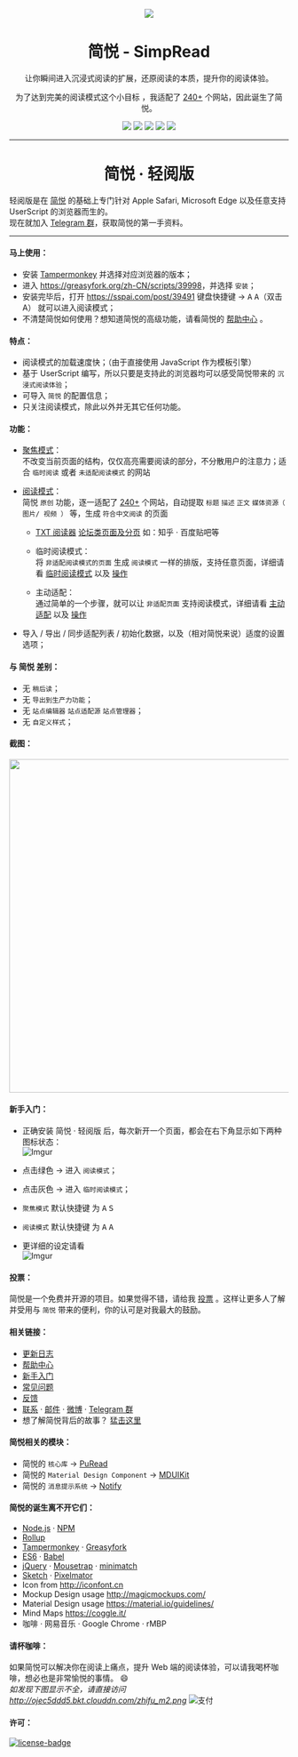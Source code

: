 <p align="center"><img src="http://ojec5ddd5.bkt.clouddn.com/logo%20bigger.png" /></p>
<h1 align="center">简悦 - SimpRead</h1>
<p align="center">让你瞬间进入沉浸式阅读的扩展，还原阅读的本质，提升你的阅读体验。</p>
<p align="center">为了达到完美的阅读模式这个小目标 ，我适配了 <a target="_blank" href="https://github.com/kenshin/simpread/wiki/适配站点列表">240+</a> 个网站，因此诞生了简悦。</p>
<p align="center">
   <a href="https://github.com/kenshin/simpread/releases"><img src="https://i.imgur.com/fiweIRT.png"></a>
   <a target="_blank" href="http://ksria.com/simpread"><img src="https://i.imgur.com/ryEV5nm.png"></a>
   <a target="_blank" href="https://chrome.google.com/webstore/detail/%E7%AE%80%E6%82%A6-simpread/ijllcpnolfcooahcekpamkbidhejabll"><img src="https://i.imgur.com/ubNLVJa.png"></a>
   <a target="_blank" href="https://addons.mozilla.org/zh-CN/firefox/addon/simpread"><img src="https://i.imgur.com/tBstQ7d.png"></a>
   <a target="_blank" href="https://greasyfork.org/zh-CN/scripts/39998"><img src="https://i.imgur.com/JFhxHeR.png"></a>

</p>

***

<h1 align="center">简悦 · 轻阅版</h1>

轻阅版是在 [简悦](https://github.com/kenshin/simpread) 的基础上专门针对 Apple Safari, Microsoft Edge 以及任意支持 UserScript 的浏览器而生的。  
现在就加入 [Telegram 群](https://t.me/simpread)，获取简悦的第一手资料。

***

#### 马上使用：
* 安装 [Tampermonkey](http://tampermonkey.net/) 并选择对应浏览器的版本；
* 进入 <https://greasyfork.org/zh-CN/scripts/39998>，并选择 `安装`；
* 安装完毕后，打开 <https://sspai.com/post/39491> 键盘快捷键 → <kbd>A</kbd> <kbd>A</kbd>（双击 A） 就可以进入阅读模式；
* 不清楚简悦如何使用？想知道简悦的高级功能，请看简悦的 [帮助中心](https://github.com/kenshin/simpread/wiki) 。

#### 特点：
* 阅读模式的加载速度快；（由于直接使用 JavaScript 作为模板引擎）
* 基于 UserScript 编写，所以只要是支持此的浏览器均可以感受简悦带来的 `沉浸式阅读体验`；
* 可导入 `简悦` 的配置信息；
* 只关注阅读模式，除此以外并无其它任何功能。

#### 功能：
- [聚焦模式](https://github.com/Kenshin/simpread/wiki/%E8%81%9A%E7%84%A6%E6%A8%A1%E5%BC%8F)：  
  不改变当前页面的结构，仅仅高亮需要阅读的部分，不分散用户的注意力；适合 `临时阅读` 或者 `未适配阅读模式` 的网站

- [阅读模式](https://github.com/Kenshin/simpread/wiki/%E9%98%85%E8%AF%BB%E6%A8%A1%E5%BC%8F/)：  
  简悦 `原创` 功能，逐一适配了 [240+](https://github.com/kenshin/simpread/wiki/适配站点列表) 个网站，自动提取 `标题` `描述` `正文` `媒体资源（ 图片/ 视频 ）` 等，生成 `符合中文阅读` 的页面

   * [TXT 阅读器](https://github.com/Kenshin/simpread/wiki/txt-%E9%98%85%E8%AF%BB%E5%99%A8) [论坛类页面及分页](https://github.com/Kenshin/simpread/wiki/%E8%AE%BA%E5%9D%9B%E7%B1%BB%E9%A1%B5%E9%9D%A2%E5%8F%8A%E5%88%86%E9%A1%B5) 如：知乎 · 百度贴吧等

   * 临时阅读模式：  
    将 `非适配阅读模式的页面` 生成 `阅读模式` 一样的排版，支持任意页面，详细请看 [临时阅读模式](https://github.com/kenshin/simpread/wiki/临时阅读模式) 以及 [操作](http://ksria.com/simpread/welcome/version_1.0.5.html#temp-read-mode)

   * 主动适配：  
    通过简单的一个步骤，就可以让 `非适配页面` 支持阅读模式，详细请看 [主动适配](https://github.com/kenshin/simpread/wiki/主动适配阅读模式) 以及 [操作](http://ksria.com/simpread/welcome/version_1.0.5.html#mate-read-mode)

- 导入 / 导出 / 同步适配列表 / 初始化数据，以及（相对简悦来说）适度的设置选项；

#### 与 简悦 差别：

* 无 `稍后读`；
* 无 `导出到生产力功能`；
* 无 `站点编辑器` `站点适配源` `站点管理器`；
* 无 `自定义样式`；

#### 截图：
<img src="https://i.imgur.com/7q5czJ9.gif" width="600px"/>  

#### 新手入门：

* 正确安装 简悦 · 轻阅版 后，每次新开一个页面，都会在右下角显示如下两种图标状态：  
  ![Imgur](https://i.imgur.com/UgwxLGc.png)

* 点击绿色 → 进入 `阅读模式`；
* 点击灰色 → 进入 `临时阅读模式`；
* `聚焦模式` 默认快捷键 为 <kbd>A</kbd> <kbd>S</kbd>
* `阅读模式` 默认快捷键 为 <kbd>A</kbd> <kbd>A</kbd>
* 更详细的设定请看  
  ![Imgur](https://i.imgur.com/77Vo2uFl.png)

#### 投票：
简悦是一个免费并开源的项目。如果觉得不错，请给我 [投票](https://greasyfork.org/zh-CN/forum/post/discussion?script=39998&locale=zh-CN) 。这样让更多人了解并受用与 `简悦` 带来的便利，你的认可是对我最大的鼓励。

#### 相关链接：
* [更新日志](http://ksria.com/simpread/changelog.html)
* [帮助中心](https://github.com/kenshin/simpread/wiki)
* [新手入门](https://github.com/kenshin/simpread/wiki/入门指南（-操作指引-）)
* [常见问题](https://github.com/kenshin/simpread/wiki/faq)
* [反馈](https://github.com/kenshin/simpread/issues)
* [联系](http://kenshin.wang) · [邮件](kenshin@ksria.com) · [微博](http://weibo.com/23784148) · [Telegram 群](https://t.me/simpread)
* 想了解简悦背后的故事？ [猛击这里](https://sspai.com/post/39491)

#### 简悦相关的模块：
* 简悦的 `核心库` → [PuRead](https://github.com/kenshin/puread)
* 简悦的 `Material Design Component` → [MDUIKit](https://github.com/kenshin/mduikit)
* 简悦的 `消息提示系统` → [Notify](https://github.com/kenshin/notify)

#### 简悦的诞生离不开它们：
- [Node.js](https://nodejs.org/) · [NPM](https://www.npmjs.com)
- [Rollup](https://webpack.github.io/)
- [Tampermonkey](http://tampermonkey.net/) · [Greasyfork](https://greasyfork.org/zh-CN)
- [ES6](http://es6-features.org/) · [Babel](https://babeljs.io)
- [jQuery](https://jquery.com/) · [Mousetrap](https://craig.is/killing/mice) · [minimatch](https://github.com/isaacs/minimatch) 
- [Sketch](https://www.sketchapp.com/) · [Pixelmator](http://www.pixelmator.com/)
- Icon from <http://iconfont.cn>
- Mockup Design usage <http://magicmockups.com/>
- Material Design usage <https://material.io/guidelines/>
- Mind Maps <https://coggle.it/>
- 咖啡 · 网易音乐 · Google Chrome · rMBP

#### 请杯咖啡：
如果简悦可以解决你在阅读上痛点，提升 Web 端的阅读体验，可以请我喝杯咖啡，想必也是非常愉悦的事情。 :smile:  
_如发现下图显示不全，请直接访问 http://ojec5ddd5.bkt.clouddn.com/zhifu_m2.png_
![支付](http://ojec5ddd5.bkt.clouddn.com/zhifu_m2.png?2018-04-12)

#### 许可：
[![license-badge]][license-link]

<!-- Link -->
[license-badge]:    https://img.shields.io/github/license/mashape/apistatus.svg
[license-link]:     https://opensource.org/licenses/MIT